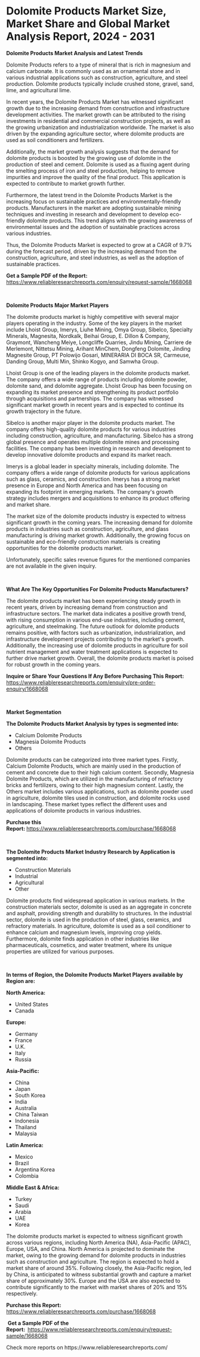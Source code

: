 <p><h1>Dolomite Products Market Size, Market Share and Global Market Analysis Report, 2024 - 2031</h1></p><p><strong>Dolomite Products Market Analysis and Latest Trends</strong></p>
<p><p>Dolomite Products refers to a type of mineral that is rich in magnesium and calcium carbonate. It is commonly used as an ornamental stone and in various industrial applications such as construction, agriculture, and steel production. Dolomite products typically include crushed stone, gravel, sand, lime, and agricultural lime.</p><p>In recent years, the Dolomite Products Market has witnessed significant growth due to the increasing demand from construction and infrastructure development activities. The market growth can be attributed to the rising investments in residential and commercial construction projects, as well as the growing urbanization and industrialization worldwide. The market is also driven by the expanding agriculture sector, where dolomite products are used as soil conditioners and fertilizers.</p><p>Additionally, the market growth analysis suggests that the demand for dolomite products is boosted by the growing use of dolomite in the production of steel and cement. Dolomite is used as a fluxing agent during the smelting process of iron and steel production, helping to remove impurities and improve the quality of the final product. This application is expected to contribute to market growth further.</p><p>Furthermore, the latest trend in the Dolomite Products Market is the increasing focus on sustainable practices and environmentally-friendly products. Manufacturers in the market are adopting sustainable mining techniques and investing in research and development to develop eco-friendly dolomite products. This trend aligns with the growing awareness of environmental issues and the adoption of sustainable practices across various industries.</p><p>Thus, the Dolomite Products Market is expected to grow at a CAGR of 9.7% during the forecast period, driven by the increasing demand from the construction, agriculture, and steel industries, as well as the adoption of sustainable practices.</p></p>
<p><strong>Get a Sample PDF of the Report:&nbsp;</strong> <a href="https://www.reliableresearchreports.com/enquiry/request-sample/1668068">https://www.reliableresearchreports.com/enquiry/request-sample/1668068</a></p>
<p>&nbsp;</p>
<p><strong>Dolomite Products Major Market Players</strong></p>
<p><p>The dolomite products market is highly competitive with several major players operating in the industry. Some of the key players in the market include Lhoist Group, Imerys, Liuhe Mining, Omya Group, Sibelco, Specialty Minerals, Magnesita, Nordkalk, Beihai Group, E. Dillon & Company, Graymont, Wancheng Meiye, Longcliffe Quarries, Jindu Mining, Carriere de Merlemont, Nittetsu Mining, Arihant MinChem, Dongfeng Dolomite, Jinding Magnesite Group, PT Polowijo Gosari, MINERARIA DI BOCA SR, Carmeuse, Danding Group, Multi Min, Shinko Kogyo, and Samwha Group.</p><p>Lhoist Group is one of the leading players in the dolomite products market. The company offers a wide range of products including dolomite powder, dolomite sand, and dolomite aggregate. Lhoist Group has been focusing on expanding its market presence and strengthening its product portfolio through acquisitions and partnerships. The company has witnessed significant market growth in recent years and is expected to continue its growth trajectory in the future.</p><p>Sibelco is another major player in the dolomite products market. The company offers high-quality dolomite products for various industries including construction, agriculture, and manufacturing. Sibelco has a strong global presence and operates multiple dolomite mines and processing facilities. The company has been investing in research and development to develop innovative dolomite products and expand its market reach.</p><p>Imerys is a global leader in specialty minerals, including dolomite. The company offers a wide range of dolomite products for various applications such as glass, ceramics, and construction. Imerys has a strong market presence in Europe and North America and has been focusing on expanding its footprint in emerging markets. The company's growth strategy includes mergers and acquisitions to enhance its product offering and market share.</p><p>The market size of the dolomite products industry is expected to witness significant growth in the coming years. The increasing demand for dolomite products in industries such as construction, agriculture, and glass manufacturing is driving market growth. Additionally, the growing focus on sustainable and eco-friendly construction materials is creating opportunities for the dolomite products market.</p><p>Unfortunately, specific sales revenue figures for the mentioned companies are not available in the given inquiry.</p></p>
<p>&nbsp;</p>
<p><strong>What Are The Key Opportunities For Dolomite Products Manufacturers?</strong></p>
<p><p>The dolomite products market has been experiencing steady growth in recent years, driven by increasing demand from construction and infrastructure sectors. The market data indicates a positive growth trend, with rising consumption in various end-use industries, including cement, agriculture, and steelmaking. The future outlook for dolomite products remains positive, with factors such as urbanization, industrialization, and infrastructure development projects contributing to the market's growth. Additionally, the increasing use of dolomite products in agriculture for soil nutrient management and water treatment applications is expected to further drive market growth. Overall, the dolomite products market is poised for robust growth in the coming years.</p></p>
<p><strong>Inquire or Share Your Questions If Any Before Purchasing This Report:</strong> <a href="https://www.reliableresearchreports.com/enquiry/pre-order-enquiry/1668068">https://www.reliableresearchreports.com/enquiry/pre-order-enquiry/1668068</a></p>
<p>&nbsp;</p>
<p><strong>Market Segmentation</strong></p>
<p><strong>The Dolomite Products Market Analysis by types is segmented into:</strong></p>
<p><ul><li>Calcium Dolomite Products</li><li>Magnesia Dolomite Products</li><li>Others</li></ul></p>
<p><p>Dolomite products can be categorized into three market types. Firstly, Calcium Dolomite Products, which are mainly used in the production of cement and concrete due to their high calcium content. Secondly, Magnesia Dolomite Products, which are utilized in the manufacturing of refractory bricks and fertilizers, owing to their high magnesium content. Lastly, the Others market includes various applications, such as dolomite powder used in agriculture, dolomite tiles used in construction, and dolomite rocks used in landscaping. These market types reflect the different uses and applications of dolomite products in various industries.</p></p>
<p><strong>Purchase this Report:&nbsp;</strong><a href="https://www.reliableresearchreports.com/purchase/1668068">https://www.reliableresearchreports.com/purchase/1668068</a></p>
<p>&nbsp;</p>
<p><strong>The Dolomite Products Market Industry Research by Application is segmented into:</strong></p>
<p><ul><li>Construction Materials</li><li>Industrial</li><li>Agricultural</li><li>Other</li></ul></p>
<p><p>Dolomite products find widespread application in various markets. In the construction materials sector, dolomite is used as an aggregate in concrete and asphalt, providing strength and durability to structures. In the industrial sector, dolomite is used in the production of steel, glass, ceramics, and refractory materials. In agriculture, dolomite is used as a soil conditioner to enhance calcium and magnesium levels, improving crop yields. Furthermore, dolomite finds application in other industries like pharmaceuticals, cosmetics, and water treatment, where its unique properties are utilized for various purposes.</p></p>
<p>&nbsp;</p>
<p><strong>In terms of Region, the Dolomite Products Market Players available by Region are:</strong></p>
<p>
    <p> <strong> North America: </strong>
        <ul>
            <li>United States</li>
            <li>Canada</li>
        </ul>
        </p> 
    <p> <strong> Europe: </strong>
        <ul>
            <li>Germany</li>
            <li>France</li>
            <li>U.K.</li>
            <li>Italy</li>
            <li>Russia</li>
        </ul>
        </p> 
    <p> <strong> Asia-Pacific: </strong>
        <ul>
            <li>China</li>
            <li>Japan</li>
            <li>South Korea</li>
            <li>India</li>
            <li>Australia</li>
            <li>China Taiwan</li>
            <li>Indonesia</li>
            <li>Thailand</li>
            <li>Malaysia</li>
        </ul>
        </p> 
    <p> <strong> Latin America: </strong>
        <ul>
            <li>Mexico</li>
            <li>Brazil</li>
            <li>Argentina Korea</li>
            <li>Colombia</li>
        </ul>
        </p> 
    <p> <strong> Middle East & Africa: </strong>
        <ul>
            <li>Turkey</li>
            <li>Saudi</li>
            <li>Arabia</li>
            <li>UAE</li>
            <li>Korea</li>
        </ul>
    </p>
    </p>
<p><p>The dolomite products market is expected to witness significant growth across various regions, including North America (NA), Asia-Pacific (APAC), Europe, USA, and China. North America is projected to dominate the market, owing to the growing demand for dolomite products in industries such as construction and agriculture. The region is expected to hold a market share of around 35%. Following closely, the Asia-Pacific region, led by China, is anticipated to witness substantial growth and capture a market share of approximately 30%. Europe and the USA are also expected to contribute significantly to the market with market shares of 20% and 15% respectively.</p></p>
<p><strong>Purchase this Report: </strong><a href="https://www.reliableresearchreports.com/purchase/1668068">https://www.reliableresearchreports.com/purchase/1668068</a></p>
<p>&nbsp;<strong>Get a Sample PDF of the Report:&nbsp;&nbsp;</strong><a href="https://www.reliableresearchreports.com/enquiry/request-sample/1668068">https://www.reliableresearchreports.com/enquiry/request-sample/1668068</a></p>
<p><strong></strong></p>
<p>Check more reports on https://www.reliableresearchreports.com/</p>